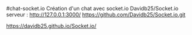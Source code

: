#chat-socket.io
Création d'un chat avec socket.io
Davidb25/Socket.io
serveur :  http://127.0.0.1:3000/
https://github.com/Davidb25/Socket.io.git

https://davidb25.github.io/Socket.io/